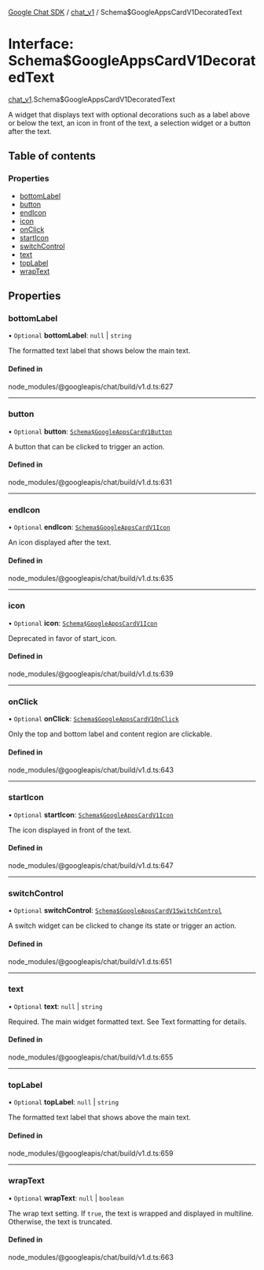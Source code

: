 [Google Chat SDK](../README.md) / [chat\_v1](../modules/chat_v1.md) / Schema$GoogleAppsCardV1DecoratedText

# Interface: Schema$GoogleAppsCardV1DecoratedText

[chat_v1](../modules/chat_v1.md).Schema$GoogleAppsCardV1DecoratedText

A widget that displays text with optional decorations such as a label above or below the text, an icon in front of the text, a selection widget or a button after the text.

## Table of contents

### Properties

- [bottomLabel](chat_v1.Schema_GoogleAppsCardV1DecoratedText.md#bottomlabel)
- [button](chat_v1.Schema_GoogleAppsCardV1DecoratedText.md#button)
- [endIcon](chat_v1.Schema_GoogleAppsCardV1DecoratedText.md#endicon)
- [icon](chat_v1.Schema_GoogleAppsCardV1DecoratedText.md#icon)
- [onClick](chat_v1.Schema_GoogleAppsCardV1DecoratedText.md#onclick)
- [startIcon](chat_v1.Schema_GoogleAppsCardV1DecoratedText.md#starticon)
- [switchControl](chat_v1.Schema_GoogleAppsCardV1DecoratedText.md#switchcontrol)
- [text](chat_v1.Schema_GoogleAppsCardV1DecoratedText.md#text)
- [topLabel](chat_v1.Schema_GoogleAppsCardV1DecoratedText.md#toplabel)
- [wrapText](chat_v1.Schema_GoogleAppsCardV1DecoratedText.md#wraptext)

## Properties

### bottomLabel

• `Optional` **bottomLabel**: ``null`` \| `string`

The formatted text label that shows below the main text.

#### Defined in

node_modules/@googleapis/chat/build/v1.d.ts:627

___

### button

• `Optional` **button**: [`Schema$GoogleAppsCardV1Button`](chat_v1.Schema_GoogleAppsCardV1Button.md)

A button that can be clicked to trigger an action.

#### Defined in

node_modules/@googleapis/chat/build/v1.d.ts:631

___

### endIcon

• `Optional` **endIcon**: [`Schema$GoogleAppsCardV1Icon`](chat_v1.Schema_GoogleAppsCardV1Icon.md)

An icon displayed after the text.

#### Defined in

node_modules/@googleapis/chat/build/v1.d.ts:635

___

### icon

• `Optional` **icon**: [`Schema$GoogleAppsCardV1Icon`](chat_v1.Schema_GoogleAppsCardV1Icon.md)

Deprecated in favor of start_icon.

#### Defined in

node_modules/@googleapis/chat/build/v1.d.ts:639

___

### onClick

• `Optional` **onClick**: [`Schema$GoogleAppsCardV1OnClick`](chat_v1.Schema_GoogleAppsCardV1OnClick.md)

Only the top and bottom label and content region are clickable.

#### Defined in

node_modules/@googleapis/chat/build/v1.d.ts:643

___

### startIcon

• `Optional` **startIcon**: [`Schema$GoogleAppsCardV1Icon`](chat_v1.Schema_GoogleAppsCardV1Icon.md)

The icon displayed in front of the text.

#### Defined in

node_modules/@googleapis/chat/build/v1.d.ts:647

___

### switchControl

• `Optional` **switchControl**: [`Schema$GoogleAppsCardV1SwitchControl`](chat_v1.Schema_GoogleAppsCardV1SwitchControl.md)

A switch widget can be clicked to change its state or trigger an action.

#### Defined in

node_modules/@googleapis/chat/build/v1.d.ts:651

___

### text

• `Optional` **text**: ``null`` \| `string`

Required. The main widget formatted text. See Text formatting for details.

#### Defined in

node_modules/@googleapis/chat/build/v1.d.ts:655

___

### topLabel

• `Optional` **topLabel**: ``null`` \| `string`

The formatted text label that shows above the main text.

#### Defined in

node_modules/@googleapis/chat/build/v1.d.ts:659

___

### wrapText

• `Optional` **wrapText**: ``null`` \| `boolean`

The wrap text setting. If `true`, the text is wrapped and displayed in multiline. Otherwise, the text is truncated.

#### Defined in

node_modules/@googleapis/chat/build/v1.d.ts:663
